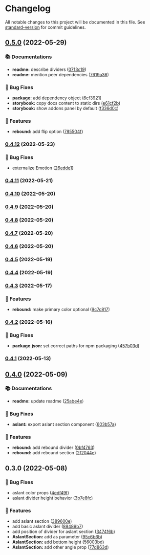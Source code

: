 # Changelog

All notable changes to this project will be documented in this file. See [standard-version](https://github.com/conventional-changelog/standard-version) for commit guidelines.

## [0.5.0](https://github.com/openscript-ch/react-section-dividers/compare/v0.4.12...v0.5.0) (2022-05-29)


### 📚 Documentations

* **readme:** describe dividers ([0713c19](https://github.com/openscript-ch/react-section-dividers/commit/0713c19249b64777ef4adb4e9d82ce0d911ab2f9))
* **readme:** mention peer dependencies ([7619a36](https://github.com/openscript-ch/react-section-dividers/commit/7619a36261bd885a8845cd2f001540d566d30e42))


### 🐛 Bug Fixes

* **package:** add dependency object ([6cf3921](https://github.com/openscript-ch/react-section-dividers/commit/6cf3921b23033558cfb93a9523f00a65723a49f8))
* **storybook:** copy docs content to static dirs ([e61cf2b](https://github.com/openscript-ch/react-section-dividers/commit/e61cf2b2093ecd19b902a64760819cb666b1d12f))
* **storybook:** show addons panel by default ([f336d0c](https://github.com/openscript-ch/react-section-dividers/commit/f336d0c72d1e3b839c0cd253179b54c4f7524896))


### 🚀 Features

* **rebound:** add flip option ([785504f](https://github.com/openscript-ch/react-section-dividers/commit/785504f7a4cfef8a0400849b7fd583dddc220370))

### [0.4.12](https://github.com/openscript-ch/react-section-dividers/compare/v0.4.11...v0.4.12) (2022-05-23)


### 🐛 Bug Fixes

* externalize Emotion ([26edde1](https://github.com/openscript-ch/react-section-dividers/commit/26edde1a81357e8f20cc50460fdc8865a659bd45))

### [0.4.11](https://github.com/openscript-ch/react-section-dividers/compare/v0.4.10...v0.4.11) (2022-05-21)

### [0.4.10](https://github.com/openscript-ch/react-section-dividers/compare/v0.4.9...v0.4.10) (2022-05-20)

### [0.4.9](https://github.com/openscript-ch/react-section-dividers/compare/v0.4.8...v0.4.9) (2022-05-20)

### [0.4.8](https://github.com/openscript-ch/react-section-dividers/compare/v0.4.7...v0.4.8) (2022-05-20)

### [0.4.7](https://github.com/openscript-ch/react-section-dividers/compare/v0.4.6...v0.4.7) (2022-05-20)

### [0.4.6](https://github.com/openscript-ch/react-section-dividers/compare/v0.4.5...v0.4.6) (2022-05-20)

### [0.4.5](https://github.com/openscript-ch/react-section-dividers/compare/v0.4.4...v0.4.5) (2022-05-19)

### [0.4.4](https://github.com/openscript-ch/react-section-dividers/compare/v0.4.3...v0.4.4) (2022-05-19)

### [0.4.3](https://github.com/openscript-ch/react-section-dividers/compare/v0.4.2...v0.4.3) (2022-05-17)


### 🚀 Features

* **rebound:** make primary color optional ([9c7c817](https://github.com/openscript-ch/react-section-dividers/commit/9c7c8178f659c10b26747031a0b7b4fa3ea1bab0))

### [0.4.2](https://github.com/openscript-ch/react-section-dividers/compare/v0.4.1...v0.4.2) (2022-05-16)


### 🐛 Bug Fixes

* **package.json:** set correct paths for npm packaging ([457b03d](https://github.com/openscript-ch/react-section-dividers/commit/457b03d9f7eb87fc71f39595ebbb9eddf74e8962))

### [0.4.1](https://github.com/openscript-ch/react-section-dividers/compare/v0.4.0...v0.4.1) (2022-05-13)

## [0.4.0](https://github.com/openscript-ch/react-section-dividers/compare/v0.3.0...v0.4.0) (2022-05-09)


### 📚 Documentations

* **readme:** update readme ([25abe4e](https://github.com/openscript-ch/react-section-dividers/commit/25abe4edd5a3814498854bdfc5af4fe7f9c798fa))


### 🐛 Bug Fixes

* **aslant:** export aslant section component ([603b57a](https://github.com/openscript-ch/react-section-dividers/commit/603b57ade85ac21c861288ffdd5ddc63ee51ac62))


### 🚀 Features

* **rebound:** add rebound divider ([0bf4763](https://github.com/openscript-ch/react-section-dividers/commit/0bf476333f0d800f758c31fbf97de9a94d51144f))
* **rebound:** add rebound section ([2f2044e](https://github.com/openscript-ch/react-section-dividers/commit/2f2044e705279c4a51207f7cdbd56ece3870aee1))

## 0.3.0 (2022-05-08)


### 🐛 Bug Fixes

* aslant color props ([4edf49f](https://github.com/openscript-ch/react-section-dividers/commit/4edf49f6bb00159a3d440eedc7bdc280b69f9de7))
* aslant divider height behavior ([3b7e8fc](https://github.com/openscript-ch/react-section-dividers/commit/3b7e8fc8757cbe9633c63b06bcd8882a39e840a9))


### 🚀 Features

* add aslant section ([389600e](https://github.com/openscript-ch/react-section-dividers/commit/389600ef592f1f7d2413ee97903c9fab2f73b6bd))
* add basic aslant divider ([88489b7](https://github.com/openscript-ch/react-section-dividers/commit/88489b75607bd6829a94df400856d596b23a8721))
* add position of divider for aslant section ([347416b](https://github.com/openscript-ch/react-section-dividers/commit/347416b756f73a30831154cabaf7e4b78ab9166a))
* **AslantSection:** add as parameter ([95c6b6b](https://github.com/openscript-ch/react-section-dividers/commit/95c6b6b4bb8e50975c14e9ac25a3768325ab3150))
* **AslantSection:** add bottom height ([56003bd](https://github.com/openscript-ch/react-section-dividers/commit/56003bdd00cc617af8bb04483a3a227e18bf73d4))
* **AslantSection:** add other angle prop ([77d863d](https://github.com/openscript-ch/react-section-dividers/commit/77d863dbe422d6f9d0b7bb8fb7baf50ac643603c))
